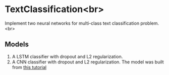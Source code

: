 # TextClassification\<br>
Implement two neural networks for multi-class text classification problem.\<br>
## Models
1. A LSTM classifier with dropout and L2 regularization.
2. A CNN classifier with dropout and L2 regularization. The model was built from [this tutorial](http://www.wildml.com/2015/12/implementing-a-cnn-for-text-classification-in-tensorflow/)
